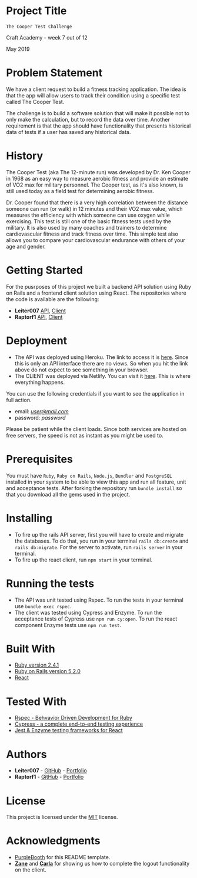 # Project Title

`The Cooper Test Challenge`

Craft Academy - week 7 out of 12

May 2019

# Problem Statement

We have a client request to build a fitness tracking application. The idea is that the app will allow users to track their condition using a specific test called The Cooper Test.

The challenge is to build a software solution that will make it possible not to only make the calculation, but to record the data over time. Another requirement is that the app should have functionality that presents historical data of tests if a user has saved any historical data.

# History

The Cooper Test (aka The 12-minute run) was developed by Dr. Ken Cooper in 1968 as an easy way to measure aerobic fitness and provide an estimate of VO2 max for military personnel. The Cooper test, as it's also known, is still used today as a field test for determining aerobic fitness.

Dr. Cooper found that there is a very high correlation between the distance someone can run (or walk) in 12 minutes and their VO2 max value, which measures the efficiency with which someone can use oxygen while exercising. This test is still one of the basic fitness tests used by the military. It is also used by many coaches and trainers to determine cardiovascular fitness and track fitness over time. This simple test also allows you to compare your cardiovascular endurance with others of your age and gender.

# Getting Started

For the pusrposes of this project we built a backend API solution using Ruby on Rails and a frontend client solution using React. The repositories where the code is available are the following:
* **Leiter007** [API](https://github.com/leiter007/cooper_api), [Client](https://github.com/leiter007/cooper_client)
* **Raptorf1** [API](https://github.com/raptorf1/cooper_api), [Client](https://github.com/raptorf1/cooper_client)

# Deployment

* The API was deployed using Heroku. The link to access it is [here](https://cooper-felix-george.herokuapp.com/). Since this is only an API interface there are no views. So when you hit the link above do not expect to see something in your browser.
* The CLIENT was deployed via Netlify. You can visit it [here](https://cooper-felix-george.netlify.com/). This is where everything happens.

You can use the following credentials if you want to see the application in full action.
* email: *user@mail.com*
* password: *password*

Please be patient while the client loads. Since both services are hosted on free servers, the speed is not as instant as you might be used to.

# Prerequisites

You must have `Ruby`, `Ruby on Rails`, `Node.js`, `Bundler` and `PostgreSQL` installed in your system to be able to view this app and run all feature, unit and acceptance tests. After forking the repository run `bundle install` so that you download all the gems used in the project.

# Installing

* To fire up the rails API server, first you will have to create and migrate the databases. To do that, you run in your terminal `rails db:create` and `rails db:migrate`. For the server to activate, run `rails server` in your terminal.
* To fire up the react client, run `npm start` in your terminal.

# Running the tests

* The API was unit tested using Rspec. To run the tests in your terminal use `bundle exec rspec`.
* The client was tested using Cypress and Enzyme. To run the acceptance tests of Cypress use `npm run cy:open`. To run the react component Enzyme tests use `npm run test`.

# Built With

* [Ruby version 2.4.1](https://www.ruby-lang.org/en/)
* [Ruby on Rails version 5.2.0](https://rubyonrails.org/)
* [React](https://reactjs.org/)

# Tested With

* [Rspec - Behvavior Driven Development for Ruby](https://rspec.info/)
* [Cypress - a complete end-to-end testing experience](https://www.cypress.io/) 
* [Jest & Enzyme testing frameworks for React](https://www.npmjs.com/package/jest-enzyme)

# Authors

* **Leiter007** - [GitHub](https://github.com/leiter007) - [Portfolio](https://felix-react-portfolio.netlify.com/)
* **Raptorf1** - [GitHub](https://github.com/raptorf1) - [Portfolio](https://gtomaras-portfolio.netlify.com/)

# License

This project is licensed under the [MIT](https://opensource.org/licenses/MIT) license.

# Acknowledgments

* [PurpleBooth](https://github.com/PurpleBooth) for this README template.
* **[Zane](https://github.com/zanenkn)** and **[Carla](https://github.com/Carrosen)** for showing us how to complete the logout functionality on the client.
